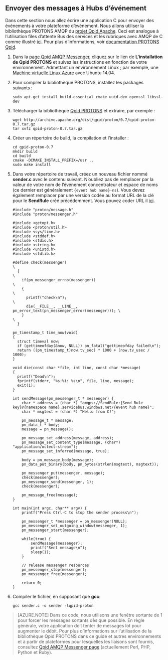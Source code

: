 ## <a name="send-messages-to-event-hubs"></a>Envoyer des messages à Hubs d’événement

Dans cette section nous allez écrire une application C pour envoyer des événements à votre plateforme d’événement. Nous allons utiliser la bibliothèque PROTONS AMQP du [projet Qpid Apache](http://qpid.apache.org/). Ceci est analogue à l’utilisation files d’attente Bus des services et les rubriques avec AMQP de C comme illustré [ici](https://code.msdn.microsoft.com/Using-Apache-Qpid-Proton-C-afd76504). Pour plus d’informations, voir [documentation PROTONS Qpid](http://qpid.apache.org/proton/index.html).

1. Dans la [page Qpid AMQP Messenger](http://qpid.apache.org/components/messenger/index.html), cliquez sur le lien de **L’installation de Qpid PROTONS** et suivez les instructions en fonction de votre environnement. Admettant un environnement Linux ; par exemple, une [Machine virtuelle Linux Azure](../articles/virtual-machines/virtual-machines-linux-quick-create-cli.md) avec Ubuntu 14.04.

2. Pour compiler la bibliothèque PROTONS, installez les packages suivants :

    ```
    sudo apt-get install build-essential cmake uuid-dev openssl libssl-dev
    ```

3. Télécharger la bibliothèque [Qpid PROTONS](http://qpid.apache.org/proton/index.html) et extraire, par exemple :

    ```
    wget http://archive.apache.org/dist/qpid/proton/0.7/qpid-proton-0.7.tar.gz
    tar xvfz qpid-proton-0.7.tar.gz
    ```

4. Créer un répertoire de build, la compilation et l’installer :

    ```
    cd qpid-proton-0.7
    mkdir build
    cd build
    cmake -DCMAKE_INSTALL_PREFIX=/usr ..
    sudo make install
    ```

5. Dans votre répertoire de travail, créez un nouveau fichier nommé **sender.c** avec le contenu suivant. N’oubliez pas de remplacer par la valeur de votre nom de l’événement concentrateur et espace de noms (ce dernier est généralement `{event hub name}-ns`). Vous devez également remplacer par une version codée au format URL de la clé pour le **SendRule** créé précédemment. Vous pouvez coder URL il [ici](http://www.w3schools.com/tags/ref_urlencode.asp).

    ```
    #include "proton/message.h"
    #include "proton/messenger.h"

    #include <getopt.h>
    #include <proton/util.h>
    #include <sys/time.h>
    #include <stddef.h>
    #include <stdio.h>
    #include <string.h>
    #include <unistd.h>
    #include <stdlib.h>

    #define check(messenger)                                                     \
      {                                                                          \
        if(pn_messenger_errno(messenger))                                        \
        {                                                                        \
          printf("check\n");                                                     \
          die(__FILE__, __LINE__, pn_error_text(pn_messenger_error(messenger))); \
        }                                                                        \
      }  

    pn_timestamp_t time_now(void)
    {
      struct timeval now;
      if (gettimeofday(&now, NULL)) pn_fatal("gettimeofday failed\n");
      return ((pn_timestamp_t)now.tv_sec) * 1000 + (now.tv_usec / 1000);
    }  

    void die(const char *file, int line, const char *message)
    {
      printf("Dead\n");
      fprintf(stderr, "%s:%i: %s\n", file, line, message);
      exit(1);
    }

    int sendMessage(pn_messenger_t * messenger) {
        char * address = (char *) "amqps://SendRule:{Send Rule key}@{namespace name}.servicebus.windows.net/{event hub name}";
        char * msgtext = (char *) "Hello from C!";

        pn_message_t * message;
        pn_data_t * body;
        message = pn_message();

        pn_message_set_address(message, address);
        pn_message_set_content_type(message, (char*) "application/octect-stream");
        pn_message_set_inferred(message, true);

        body = pn_message_body(message);
        pn_data_put_binary(body, pn_bytes(strlen(msgtext), msgtext));

        pn_messenger_put(messenger, message);
        check(messenger);
        pn_messenger_send(messenger, 1);
        check(messenger);

        pn_message_free(message);
    }

    int main(int argc, char** argv) {
        printf("Press Ctrl-C to stop the sender process\n");

        pn_messenger_t *messenger = pn_messenger(NULL);
        pn_messenger_set_outgoing_window(messenger, 1);
        pn_messenger_start(messenger);

        while(true) {
            sendMessage(messenger);
            printf("Sent message\n");
            sleep(1);
        }

        // release messenger resources
        pn_messenger_stop(messenger);
        pn_messenger_free(messenger);

        return 0;
    }
    ```

6. Compiler le fichier, en supposant que **gcc**:

    ```
    gcc sender.c -o sender -lqpid-proton
    ```

> [AZURE.NOTE] Dans ce code, nous utilisons une fenêtre sortante de 1 pour forcer les messages sortants dès que possible. En règle générale, votre application doit tenter de messages lot pour augmenter le débit. Pour plus d’informations sur l’utilisation de la bibliothèque Qpid PROTONS dans ce guide et autres environnements et à partir de plateformes pour lesquelles les liaisons sont fournis, consultez [Qpid AMQP Messenger page](http://qpid.apache.org/components/messenger/index.html) (actuellement Perl, PHP, Python et Ruby).
